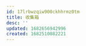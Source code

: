 ```yaml
---
id: 17lrbwzqiw900ckhhrmz0tm
title: 收集箱
desc: ''
updated: 1682656942996
created: 1682510082221
---
```


